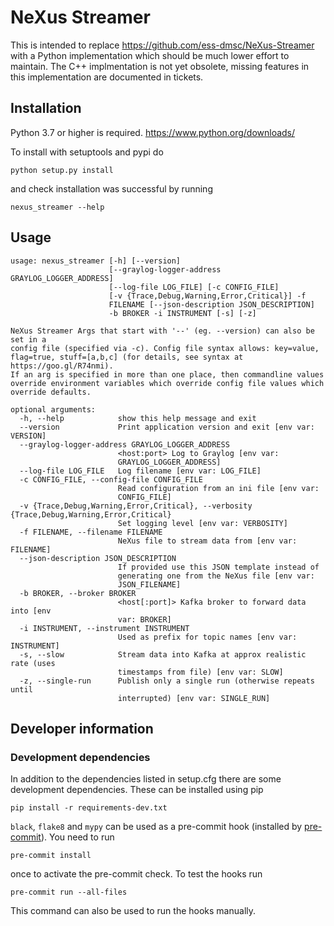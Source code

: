 # NeXus Streamer

This is intended to replace https://github.com/ess-dmsc/NeXus-Streamer with a Python implementation which should be much lower effort to maintain. The C++ implmentation is not yet obsolete, missing features in this implementation are documented in tickets.

## Installation

Python 3.7 or higher is required. https://www.python.org/downloads/

To install with setuptools and pypi do
```
python setup.py install
```

and check installation was successful by running
```
nexus_streamer --help
```

## Usage
```
usage: nexus_streamer [-h] [--version]
                      [--graylog-logger-address GRAYLOG_LOGGER_ADDRESS]
                      [--log-file LOG_FILE] [-c CONFIG_FILE]
                      [-v {Trace,Debug,Warning,Error,Critical}] -f
                      FILENAME [--json-description JSON_DESCRIPTION]
                      -b BROKER -i INSTRUMENT [-s] [-z]

NeXus Streamer Args that start with '--' (eg. --version) can also be set in a
config file (specified via -c). Config file syntax allows: key=value,
flag=true, stuff=[a,b,c] (for details, see syntax at https://goo.gl/R74nmi).
If an arg is specified in more than one place, then commandline values
override environment variables which override config file values which
override defaults.

optional arguments:
  -h, --help            show this help message and exit
  --version             Print application version and exit [env var: VERSION]
  --graylog-logger-address GRAYLOG_LOGGER_ADDRESS
                        <host:port> Log to Graylog [env var:
                        GRAYLOG_LOGGER_ADDRESS]
  --log-file LOG_FILE   Log filename [env var: LOG_FILE]
  -c CONFIG_FILE, --config-file CONFIG_FILE
                        Read configuration from an ini file [env var:
                        CONFIG_FILE]
  -v {Trace,Debug,Warning,Error,Critical}, --verbosity {Trace,Debug,Warning,Error,Critical}
                        Set logging level [env var: VERBOSITY]
  -f FILENAME, --filename FILENAME
                        NeXus file to stream data from [env var: FILENAME]
  --json-description JSON_DESCRIPTION
                        If provided use this JSON template instead of
                        generating one from the NeXus file [env var:
                        JSON_FILENAME]
  -b BROKER, --broker BROKER
                        <host[:port]> Kafka broker to forward data into [env
                        var: BROKER]
  -i INSTRUMENT, --instrument INSTRUMENT
                        Used as prefix for topic names [env var: INSTRUMENT]
  -s, --slow            Stream data into Kafka at approx realistic rate (uses
                        timestamps from file) [env var: SLOW]
  -z, --single-run      Publish only a single run (otherwise repeats until
                        interrupted) [env var: SINGLE_RUN]

```

## Developer information

### Development dependencies

In addition to the dependencies listed in setup.cfg there are some development dependencies.
These can be installed using pip

```
pip install -r requirements-dev.txt
```

`black`, `flake8` and `mypy` can be used as a pre-commit hook (installed by [pre-commit](https://pre-commit.com/)).
You need to run
```
pre-commit install
```
once to activate the pre-commit check.
To test the hooks run
```
pre-commit run --all-files
```
This command can also be used to run the hooks manually.
